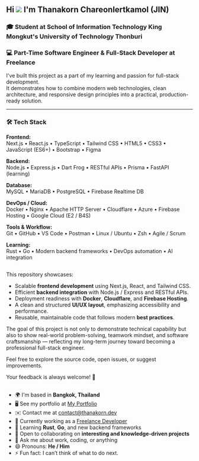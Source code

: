 ## Hi ![](https://user-images.githubusercontent.com/18350557/176309783-0785949b-9127-417c-8b55-ab5a4333674e.gif) I'm Thanakorn Chareonlertkamol (JIN)

### 🎓 Student at School of Information Technology King Mongkut's University of Technology Thonburi

### 💻 Part-Time Software Engineer & Full-Stack Developer at Freelance

I've built this project as a part of my learning and passion for full-stack development.  
It demonstrates how to combine modern web technologies, clean architecture, and responsive design principles into a practical, production-ready solution.

---

### 🛠️ Tech Stack

**Frontend:**  
Next.js • React.js • TypeScript • Tailwind CSS • HTML5 • CSS3 • JavaScript (ES6+) • Bootstrap • Figma  

**Backend:**  
Node.js • Express.js • Dart Frog • RESTful APIs • Prisma • FastAPI (learning)

**Database:**  
MySQL • MariaDB • PostgreSQL • Firebase Realtime DB  

**DevOps / Cloud:**  
Docker • Nginx • Apache HTTP Server • Cloudflare • Azure • Firebase Hosting • Google Cloud (E2 / B4S)  

**Tools & Workflow:**  
Git • GitHub • VS Code • Postman • Linux / Ubuntu • Zsh • Agile / Scrum  

**Learning:**  
Rust • Go • Modern backend frameworks • DevOps automation • AI integration  

##

This repository showcases:

- Scalable **frontend development** using Next.js, React, and Tailwind CSS.  
- Efficient **backend integration** with Node.js / Express and RESTful APIs.  
- Deployment readiness with **Docker**, **Cloudflare**, and **Firebase Hosting**.  
- A clean and structured **UI/UX layout**, emphasizing accessibility and performance.  
- Reusable, maintainable code that follows modern **best practices**.

The goal of this project is not only to demonstrate technical capability but also to show real-world problem-solving, teamwork mindset, and software craftsmanship — reflecting my long-term journey toward becoming a professional full-stack engineer.

Feel free to explore the source code, open issues, or suggest improvements.

Your feedback is always welcome! 🚀

##

* 🌍 I'm based in **Bangkok, Thailand**  
* 🖥️ See my portfolio at [My Portfolio](http://thanakorn.dev)  
* ✉️ Contact me at [contact@thanakorn.dev](mailto:contact@thanakorn.dev)  
* 🚀 Currently working as a [Freelance Developer](http://thanakorn.dev)  
* 🧠 Learning **Rust**, **Go**, and new backend frameworks  
* 👥 Open to collaborating on **interesting and knowledge-driven projects**  
* 💬 Ask me about work, coding, or anything  
* 😄 Pronouns: **He / Him**  
* ⚡ Fun fact: I can’t think of what to do next.
